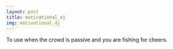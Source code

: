 ```yaml
---
layout: post
title: motivational_dj
img: motivational_dj
---
```

To use when the crowd is passive and you are fishing for cheers.
